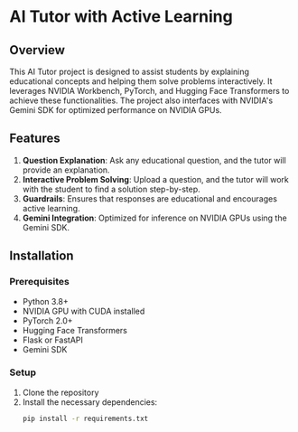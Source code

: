 # AI Tutor with Active Learning

## Overview

This AI Tutor project is designed to assist students by explaining educational concepts and helping them solve problems interactively. It leverages NVIDIA Workbench, PyTorch, and Hugging Face Transformers to achieve these functionalities. The project also interfaces with NVIDIA's Gemini SDK for optimized performance on NVIDIA GPUs.

## Features

1. **Question Explanation**: Ask any educational question, and the tutor will provide an explanation.
2. **Interactive Problem Solving**: Upload a question, and the tutor will work with the student to find a solution step-by-step.
3. **Guardrails**: Ensures that responses are educational and encourages active learning.
4. **Gemini Integration**: Optimized for inference on NVIDIA GPUs using the Gemini SDK.

## Installation

### Prerequisites

- Python 3.8+
- NVIDIA GPU with CUDA installed
- PyTorch 2.0+
- Hugging Face Transformers
- Flask or FastAPI
- Gemini SDK

### Setup

1. Clone the repository
2. Install the necessary dependencies:
   ```bash
   pip install -r requirements.txt

